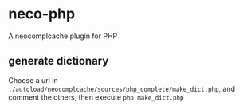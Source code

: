 neco-php
========

A neocomplcache plugin for PHP

generate dictionary
-------------------

Choose a url in `./autoload/neocomplcache/sources/php_complete/make_dict.php`, and comment the others, then execute `php make_dict.php`
